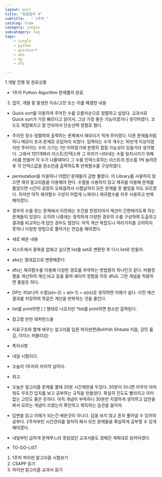 ```yaml
---
layout: post
title: "정글일지 4"
subtitle:   " 1주차 "
catalog: true
category: jungle
subcategory: log
tags:
    - jungle
    - python
    - quicksort
    - abs
    - dp
    - dfs

---
```


1.개발 진행 및 완료상황

- 1주차 Python Algorithm 문제풀이 완료

2. 업무, 개발 중 발생한 이슈/고민 또는 이를 해결한 내용

- Quick sort를 이용하여 주어진 수를 오름차순으로 정렬하고 싶었다. 교과서로 Quick sort가 가장 빠르다고 읽어서, 그냥 가장 좋은 기능이겠거니 생각하였다. 코드도 복잡해지고 잘 안되어서 단순선택 정렬로 했다.
- 주어진 정수 정렬하여 출력하는 문제에서 메모리가 적게 주어졌다. 다른 문제들처럼 하니 메모리 초과 문제로 오답처리 되었다. 입력되는 수의 개수는 10만개 이상이였지만 주어지는 수의 크기는 1만 이하였기에 분명히 겹칠 가능성이 있을거라 생각했다. 그래서 1만1개짜리 리스트(인덱스와 그 위치가 나타내는 수를 일치시키기 위해서)를 만들어 각 수가 나올때마다 그 수를 인덱스로히는 리스트의 원소를 1씩 늘려준 후 각 인덱스값을 원소만큼 출력하도록 반복함수를 구성하였다.
- permutation을 이용하니 어렵던 문제들이 금방 풀렸다. 이 Library를 사용하지 않으면 재귀 알고리즘을 이용해야 한다. 수열을 사용하지 않고 재귀를 이용해 문제를 풀었으면 시간이 굉장히 오래걸려서 시험날까지 모든 문제를 못 풀었을 지도 모르겠다. 하지만 아직 재귀함수 구성이 어렵게 느껴지니 재귀함수를 자주 사용하고 반복해야겠다.
- 경우의 수를 찾는 문제에서 이전에는 조건을 한정지어서 계산이 간편해지도록 하는 문제들이 있었다. 오히려 나중에는 정직하게 다양한 경우의 수를 구성하여 도출하고 결과를 비교하는게 답인 경우도 많았다. 아직 계산 복잡도나 여러가지를 고려하지 못하니 다양한 방법으로 풀어가는 연습을 해야겠다.
- 새로 배운 내용

- 리스트에서 중복을 없애고 싶으면 list를 set로 변환한 후 다시 list로 만들자.
- abs는 절대값으로 변환해준다.
- dfs는 재귀함수를 이용해 다양한 경로를 파악하는 방법중의 하나인것 같다. 버블정렬을 개선하여 계산,비교 등을 줄여 셰이커 정렬을 하듯 dfs도 그런 개념을 적용하면 좋을듯 하다.
- DP는 피보나치 수열(a(n-2) + a(n-1) = a(n))로 생각하면 이해가 쉽다. 이전 계산 결과를 저장하여 똑같은 계산을 반복하는 것을 줄인다.
- list를 print하면 [ ] 형태로 나오지만 \*list를 print하면 원소만 출력된다.
- 참고할 만한 레퍼런스들

- 자료구조와 함께 배우는 알고리즘 입문 파이썬편(BohYoh Shibata 지음, 강민 옮김, 이지스 퍼블리싱)
- 특이사항

- 내일 시험이다.
- 오늘이 1주차의 마지막 날이다.
- 회고

- 오늘은 알고리즘 문제를 풀때 30분 시간제한을 두었다. 30분이 지나면 아무리 아까워도 무조건 답지를 보고 공부하는 규칙을 만들었다. 확실히 진도도 빨라지고 의미없는 고민도 줄은 듯하다. 아직 개념이 부족하니 30분만 치열하게 생각하고 답안을 봐서 모르는 개념이 쓰였는지 확인하고 체득하는 습관을 들이자.
- 답변을 읽고 이해가 되는건 배운것이 아니다. 답을 보지 않고 혼자 풀어낼 수 있어야 공부다. 2주차부턴 시간관리를 철저히 해서 모든 문제들을 확실하게 공부할 수 있게 해야겠다.
- 내일부턴 급하게 문제푸느라 못읽었던 교과서들도 정해진 계획대로 읽어야겠다.
- TO-DO-LIST

1.  1주차 파이썬 알고리즘 시험보기
2.  CSAPP 읽기
3.  파이썬 알고리즘 교과서 읽기
